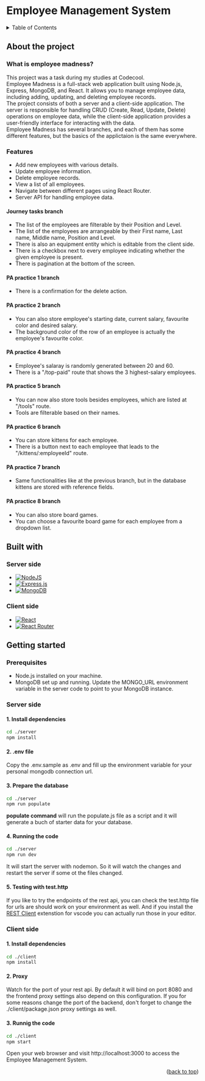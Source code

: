 # Employee Management System

<a name="readme-top"></a>

<!-- TABLE OF CONTENTS -->
<details>
  <summary>Table of Contents</summary>
  <ol>
    <li>
      <a href="#about-the-project">About the project</a>
      <ul>
        <li><a href="#what-is-employee-madness">What is employee madness?</a></li>
        <li><a href="#features">Features</a></li>
      </ul>
    </li>
    <li>
      <a href="#built-with">Built with</a>
      <ul>
        <li><a href="#server-side">Server side</a></li>
        <li><a href="client-side">Client side</a></li>
      </ul>
    </li>
    <li>
      <a href="#getting-started">Getting started</a>
		 <ul>
        <li><a href="#prerequisites">Prerequisites</a></li>
        <li><a href="#server-side">Server side</a></li>
       <li><a href="#client-side">Client side</a></li>
     </ul>
    </li>
  </ol>
</details>

## About the project
### What is employee madness?

This project was a task during my studies at Codecool. <br>
Employee Madness is a full-stack web application built using Node.js, Express, MongoDB, and React. It allows you to manage employee data, including adding, updating, and deleting employee records. <br>
The project consists of both a server and a client-side application. The server is responsible for handling CRUD (Create, Read, Update, Delete) operations on employee data, while the client-side application provides a user-friendly interface for interacting with the data. <br>
Employee Madness has several branches, and each of them has some different features, but the basics of the applictaion is the same everywhere.

### Features
<ul>
  <li>Add new employees with various details.</li>
  <li>Update employee information.</li>
  <li>Delete employee records.</li>
  <li>View a list of all employees.</li>
  <li>Navigate between different pages using React Router.</li>
  <li>Server API for handling employee data.</li>
</ul>

#### Journey tasks branch
<ul>
  <li>The list of the employees are filterable by their Position and Level.</li>
  <li>The list of the employees are arrangeable by their First name, Last name, Middle name, Position and Level.</li>
  <li>There is also an equipment entity which is editable from the client side.</li>
  <li>There is a checkbox next to every employee indicating whether the given employee is present.</li>
  <li>There is pagination at the bottom of the screen.</li>
</ul>

#### PA practice 1 branch
<ul>
  <li>There is a confirmation for the delete action.</li>
</ul>

#### PA practice 2 branch
<ul>
  <li>You can also store employee's starting date, current salary, favourite color and desired salary.</li>
  <li>The background color of the row of an employee is actually the employee's favourite color.</li>
</ul>

#### PA practice 4 branch
<ul>
  <li>Employee's salaray is randomly generated between 20 and 60.</li>
  <li>There is a "/top-paid" route that shows the 3 highest-salary employees.</li>
</ul>

#### PA practice 5 branch
<ul>
  <li>You can now also store tools besides employees, which are listed at "/tools" route.</li>
  <li>Tools are filterable based on their names.</li>
</ul>

#### PA practice 6 branch
<ul>
  <li>You can store kittens for each employee.</li>
  <li>There is a button next to each employee that leads to the "/kittens/:employeeId" route.</li>
</ul>

#### PA practice 7 branch
<ul>
  <li>Same functionalities like at the previous branch, but in the database kittens are stored with reference fields.</li>
</ul>

#### PA practice 8 branch
<ul>
  <li>You can also store board games.</li>
  <li>You can choose a favourite board game for each employee from a dropdown list.</li>
</ul>

## Built with
### Server side
* [![NodeJS][node.js]][node-url]
* [![Express.js][express.js]][express-url]
* [![MongoDB][mongoDB]][mongoDB-url]

### Client side
* [![React][react.js]][react-url]
* [![React Router][reactRouter]][reactRouter-url]

## Getting started
### Prerequisites
<ul>
  <li>Node.js installed on your machine.</li>
  <li>MongoDB set up and running. Update the MONGO_URL environment variable in the server code to point to your MongoDB instance.</li>
</ul>
  
### Server side

#### 1. Install dependencies
```bash
cd ./server
npm install
```

#### 2. .env file
Copy the .env.sample as .env and fill up the environment variable for your personal mongodb connection url.

#### 3. Prepare the database

```bash
cd ./server
npm run populate
```

**populate command** will run the populate.js file as a script and it will generate a buch of starter data for your database. 

#### 4. Running the code

```bash
cd ./server
npm run dev
```

It will start the server with nodemon. So it will watch the changes and restart the server if some ot the files changed.

#### 5. Testing with test.http

If you like to try the endpoints of the rest api, you can check the test.http file for urls are should work on your environment as well. And if you install the [REST Client](https://marketplace.visualstudio.com/items?itemName=humao.rest-client) extenstion for vscode you can actually run those in your editor.



### Client side

#### 1. Install dependencies

```bash
cd ./client
npm install
```

#### 2. Proxy

Watch for the port of your rest api. By default it will bind on port 8080 and the frontend proxy settings also depend on this configuration. If you for some reasons change the port of the backend, don't forget to change the ./client/package.json proxy settings as well.

#### 3. Runnig the code

```bash
cd ./client
npm start
```

Open your web browser and visit http://localhost:3000 to access the Employee Management System.

<p align="right">(<a href="#readme-top">back to top</a>)</p>

<!-- MARKDOWN LINKS & IMAGES -->
[node.js]: https://img.shields.io/badge/node.js-6DA55F?style=for-the-badge&logo=node.js&logoColor=white
[node-url]: https://nodejs.org/en
[express.js]: https://img.shields.io/badge/express.js-%23404d59.svg?style=for-the-badge&logo=express&logoColor=%2361DAFB
[express-url]: https://expressjs.com/
[mongoDB]: https://img.shields.io/badge/MongoDB-%234ea94b.svg?style=for-the-badge&logo=mongodb&logoColor=white
[mongoDB-url]: https://www.mongodb.com/
[react.js]: https://img.shields.io/badge/react-%2320232a.svg?style=for-the-badge&logo=react&logoColor=%2361DAFB
[react-url]: https://react.dev/
[reactRouter]: https://img.shields.io/badge/React_Router-CA4245?style=for-the-badge&logo=react-router&logoColor=white
[reactRouter-url]: https://reactrouter.com/en/main


